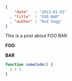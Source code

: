 ```json
{
    "date"   : "2013-01-01"
  , "title"  : "FOO BAR"
  , "author" : "Rod Vagg"
}
```

This is a post about FOO BAR

**FOO**

**BAR**

```js
function someCode() {
  1 + 1
}
```
